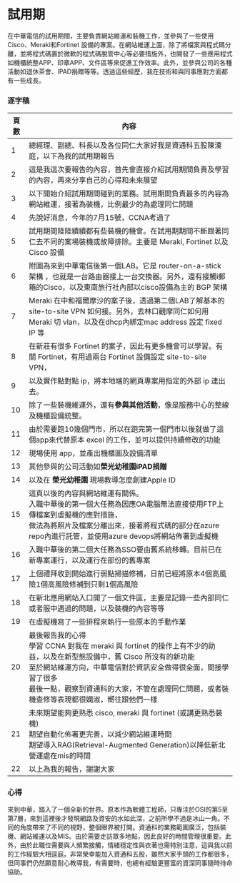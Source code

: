 # 試用期

在中華電信的試用期間，主要負責網站維運和裝機工作，並參與了一些使用 Cisco、Meraki和Fortinet 設備的專案。在網站維運上面，除了將檔案與程式碼分離，並將程式碼置於微軟的程式碼脫管中心等必要措施外，也開發了一些應用程式如機櫃統整APP、印章APP、文件區等來促進工作效率。此外，並參與公司的各種活動如退休茶會、IPAD捐贈等等。透過這些經歷，我在技術和與同事應對方面都有一些成長。

### 逐字稿

| 頁數 | 內容                                                         |
| ---- | ------------------------------------------------------------ |
| 1    | 總經理、副總、科長以及各位同仁大家好我是資通科五股陳漢庭，以下為我的試用期報告 |
| 2    | 這是我這次要報告的內容，首先會直接介紹試用期間負責及學習的內容，再來分享自己的心得和未來展望 |
| 3    | 以下開始介紹試用期間碰到的業務。試用期間負責最多的內容為網站維運，接著為裝機，比例最少的為處理同仁問題 |
| 4    | 先說好消息，今年的7月15號，CCNA考過了                |
| 5    | 試用期間陸陸續續都有些裝機的機會。在試用期期間不斷跟著同仁去不同的案場裝機或故障排除。主要是 Meraki, Fortinet 以及 Cisco 設備 |
| 6    | 附圖為來到中華電信後第一個LAB。它是 router-on-a-stick 架構 ，也就是一台路由器接上一台交換器。另外，還有接觸i郵箱的Cisco，以及東南旅行社內部以cisco設備為主的 BGP 架構 |
| 7    | Meraki 在中和福爾摩沙的案子後，透過第二個LAB了解基本的site-to-site VPN 如何接。另外，去林口觀摩同仁如何用 Meraki 切 vlan，以及在dhcp內綁定mac address 設定 fixed IP 等 |
| 8   | 在新莊有很多 Fortinet 的案子，因此有更多機會可以學習。有關 Fortinet，有用過兩台 Fortinet 設備設定 site-to-site VPN， |
| 9   | 以及實作點對點 ip，將本地端的網頁專案用指定的外部 ip 連出去。 |
| 10   | 除了一些裝機維運外，還有**參與其他活動**，像是服務中心的整線及機櫃設備統整。 |
| 11   | 由於需要跑10幾個門市，所以在跑完第一個門市以後就做了這個app來代替原本 excel 的工作，並可以提供持續修改的功能 |
| 12   | 現場使用 app，並產出機櫃圖及設備清單                      |
| 13   | 其他參與的公司活動如**榮光幼稚園iPAD捐贈** |
| 14   | 以及在 **榮光幼稚園** 現場教導怎麼創建Apple ID |
| 15   | 這頁以後的內容與網站維運有關係。<br />入職中華後的第一個大任務為因應OA電腦無法直接使用FTP上傳檔案到虛擬機的應對措施，<br />做法為將照片及檔案分離出來，接著將程式碼的部分在azure repo內進行託管，並使用azure devops將網站佈署到虛擬機 |
| 16   | 入職中華後的第二個大任務為SSO要由舊系統移轉。目前已在新專案運行，以及運行在部份的舊專案 |
| 17   | 上個禮拜收到開始進行弱點掃描修補，日前已經將原本4個高風險1個高風險修補到只剩1個高風險 |
| 18   | 在新北應用網站入口開了一個文件區，主要是記錄一些內部同仁或者服中遇過的問題，以及裝機的內容等等 |
| 19   | 在虛擬機寫了一些排程來執行一些原本的手動作業 |
| 20   | 最後報告我的心得<br />學習 CCNA 對我在 meraki 與 fortinet 的操作上有不少的助益，以及在新型態設備中，舊 Cisco 所沒有的新功能<br />至於網站維運方向，中華電信對於資訊安全做得很全面，間接學習了很多<br />最後一點，觀察到資通科的大家，不管在處理同仁問題，或者裝機查修等表現都很嫻淑，嚮往跟他們一樣 |
| 21   | 未來期望能夠更熟悉 cisco, meraki 與 fortinet (或講更熟悉裝機)<br />期望自動化佈署更完善，以減少網站維運時間<br />期望導入RAG(Retrieval-Augmented Generation)以降低新北營運處在mis的時間 |
| 22   | 以上為我的報告，謝謝大家                                     |

### 心得

來到中華，踏入了一個全新的世界。原本作為軟體工程師，只專注於OSI的第5至第7層，來到這裡後才發現網路及資安的水如此深，之前所學不過是冰山一角。不同的角度帶來了不同的視野，整個眼界被打開。資通科的業務範圍廣泛，包括裝機、網站維運以及MIS。由於需要走訪眾多地點，因此良好的時間管理很重要。此外，由於此職位需要與人頻繁接觸，情緒穩定性與衣著也需特別注意，這與我以前的工作經驗大相逕庭。非常榮幸能加入資通科五股，雖然大家手頭的工作都很多，但同事們仍然願意耐心教導我，有需要時，也總有經驗更豐富的資深同事隨時待命協助。
